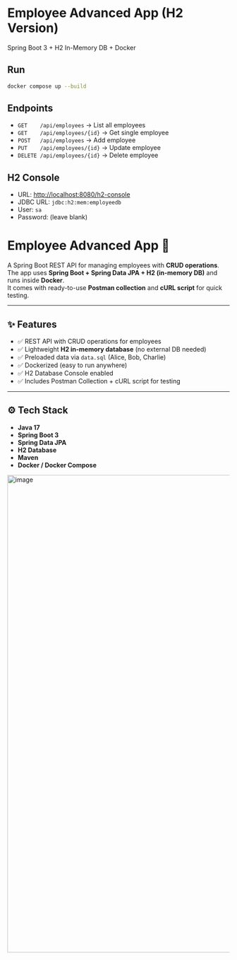 # Employee Advanced App (H2 Version)

Spring Boot 3 + H2 In-Memory DB + Docker

## Run
```bash
docker compose up --build
```

## Endpoints
- `GET    /api/employees` → List all employees
- `GET    /api/employees/{id}` → Get single employee
- `POST   /api/employees` → Add employee
- `PUT    /api/employees/{id}` → Update employee
- `DELETE /api/employees/{id}` → Delete employee

## H2 Console
- URL: [http://localhost:8080/h2-console](http://localhost:8080/h2-console)
- JDBC URL: `jdbc:h2:mem:employeedb`
- User: `sa`
- Password: (leave blank)
# Employee Advanced App 🚀

A Spring Boot REST API for managing employees with **CRUD operations**.  
The app uses **Spring Boot + Spring Data JPA + H2 (in-memory DB)** and runs inside **Docker**.  
It comes with ready-to-use **Postman collection** and **cURL script** for quick testing.

---

## ✨ Features
- ✅ REST API with CRUD operations for employees
- ✅ Lightweight **H2 in-memory database** (no external DB needed)
- ✅ Preloaded data via `data.sql` (Alice, Bob, Charlie)
- ✅ Dockerized (easy to run anywhere)
- ✅ H2 Database Console enabled
- ✅ Includes Postman Collection + cURL script for testing

---

## ⚙️ Tech Stack
- **Java 17**
- **Spring Boot 3**
- **Spring Data JPA**
- **H2 Database**
- **Maven**
- **Docker / Docker Compose**
<img width="1920" height="1080" alt="image" src="https://github.com/user-attachments/assets/7fa2f30b-26c6-4fea-9462-22cb57f5700a" />




